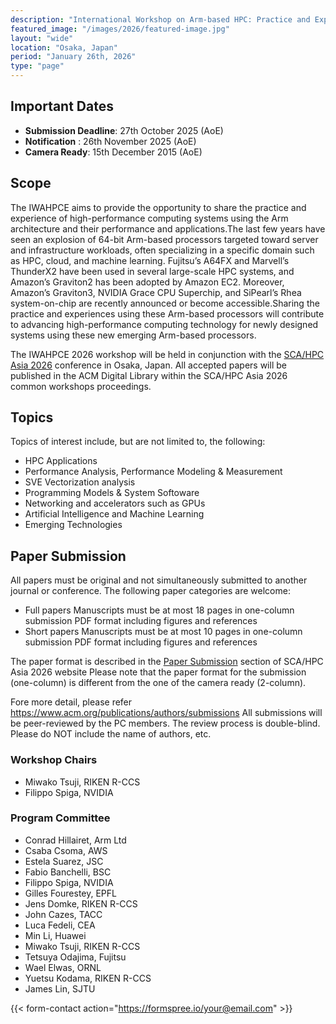 ```yaml
---
description: "International Workshop on Arm-based HPC: Practice and Experience"
featured_image: "/images/2026/featured-image.jpg"
layout: "wide"
location: "Osaka, Japan"
period: "January 26th, 2026"
type: "page"
---
```


## Important Dates

* **Submission Deadline**: 27th October 2025 (AoE)
* **Notification** : 26th November 2025 (AoE)
* **Camera Ready**: 15th December 2015 (AoE)
 
## Scope

The IWAHPCE aims to provide the opportunity to share the practice and experience of high-performance computing systems using the Arm architecture and their performance and applications.The last few years have seen an explosion of 64-bit Arm-based processors targeted toward server and infrastructure workloads, often specializing in a specific domain such as HPC, cloud, and machine learning. Fujitsu’s A64FX and Marvell’s ThunderX2 have been used in several large-scale HPC systems, and Amazon’s Graviton2 has been adopted by Amazon EC2. Moreover, Amazon’s Graviton3, NVIDIA Grace CPU Superchip, and SiPearl’s Rhea system-on-chip are recently announced or become accessible.Sharing the practice and experiences using these Arm-based processors will contribute to advancing high-performance computing technology for newly designed systems using these new emerging Arm-based processors.

The IWAHPCE 2026 workshop will be held in conjunction with the [SCA/HPC Asia 2026](https://www.sca-hpcasia2026.jp/) conference in Osaka, Japan. All accepted papers will be published in the ACM Digital Library within the SCA/HPC Asia 2026 common workshops proceedings.

## Topics 

Topics of interest include, but are not limited to, the following:
- HPC Applications
- Performance Analysis, Performance Modeling & Measurement
- SVE Vectorization analysis
- Programming Models & System Softoware
- Networking and accelerators such as GPUs
- Artificial Intelligence and Machine Learning
- Emerging Technologies

## Paper Submission

All papers must be original and not simultaneously submitted to another journal or conference. The following paper categories are welcome:
- Full papers Manuscripts must be at most 18 pages in one-column submission PDF format including figures and references
- Short papers Manuscripts must be at most 10 pages in one-column submission PDF format including figures and references
  
The paper format is described in the [Paper Submission](https://www.sca-hpcasia2026.jp/submit/papers.html) section of SCA/HPC Asia 2026 website Please note that the paper format for the submission (one-column) is different from the one of the camera ready (2-column).

Fore more detail, please refer https://www.acm.org/publications/authors/submissions
All submissions will be peer-reviewed by the PC members. The review process is double-blind. Please do NOT include the name of authors, etc.


### Workshop Chairs

- Miwako Tsuji, RIKEN R-CCS
- Filippo Spiga, NVIDIA

### Program Committee
- Conrad Hillairet, Arm Ltd
- Csaba Csoma, AWS
- Estela Suarez, JSC
- Fabio Banchelli, BSC
- Filippo Spiga, NVIDIA
- Gilles Fourestey, EPFL
- Jens Domke, RIKEN R-CCS
- John Cazes, TACC
- Luca Fedeli, CEA
- Min Li, Huawei
- Miwako Tsuji, RIKEN R-CCS
- Tetsuya Odajima, Fujitsu
- Wael Elwas, ORNL
- Yuetsu Kodama, RIKEN R-CCS
- James Lin, SJTU

{{< form-contact action="https://formspree.io/your@email.com" >}}
